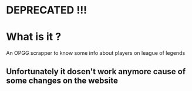 # DEPRECATED !!!

# What is it ?
An OPGG scrapper to know some info about players on league of legends

## Unfortunately it dosen't work anymore cause of some changes on the website
